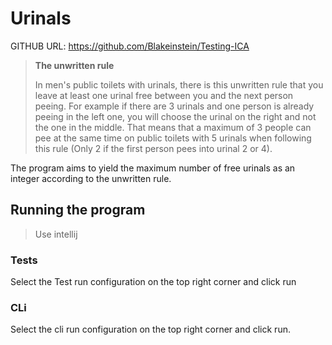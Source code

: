 # Urinals

GITHUB URL: https://github.com/Blakeinstein/Testing-ICA

> **The unwritten rule**
> 
> In men's public toilets with urinals, there is this unwritten rule that you leave at least one urinal free between you and
the next person peeing. For example if there are 3 urinals and one person is already peeing in the left one, you will
choose the urinal on the right and not the one in the middle. That means that a maximum of 3 people can pee at the
same time on public toilets with 5 urinals when following this rule (Only 2 if the first person pees into urinal 2 or 4).

The program aims to yield the maximum number of free urinals as an integer according to the unwritten rule.

## Running the program

> Use intellij

### Tests
Select the Test run configuration on the top right corner and click run

### CLi
Select the cli run configuration on the top right corner and click run.
